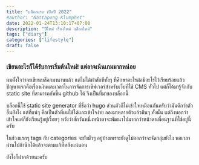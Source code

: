```yaml
---
title: "บล็อกแรก เปิดปี 2022"
#author: "Nattapong Klumphet"
date: 2022-01-24T13:10:17+07:00
description: "ปีใหม่ เรื่องใหม่ บล็อกใหม่"
tags: ["diary"]
categories: ["lifestyle"]
draft: false
---
```

### เขียนอะไรก็ได้รับการเริ่มต้นใหม่! แต่อาจเน้นเกมมากหน่อย
<!--more-->

ผมตั้งใจว่าจะเขียนบล็อกมานานแล้ว แต่ไม่ได้ทำสักทีทั้งๆ ที่ศึกษาอะไรต่อมิอะไรไว้เรียบร้อยแล้ว
ปัญหาแรกคือเรื่องเงินและเวลาในการจัดการเซิฟเวอร์สำหรับเว็บที่ใช้ CMS ทั่วไป แต่ก็ได้มารู้จักกับ static site ที่สามารถอัพขึ้น github ได้ จึงเป็นที่มาของบล็อกนี้

บล็อกนี้ใช้ static site generator ที่ชื่อว่า hugo ส่วนตัวก็ไม่เข้าใจเหมือนกันครับว่ามันดีกว่าตัวอื่นยังไง แต่ที่แน่ๆ คือเป็นตัวที่ผมใช้ได้และเข้าใจง่าย ลองมาหลายตัวแล้วมึนๆ ทั้งนั้น แต่ถึงบอกว่าเข้าใจแต่ก็ยังเรียนรู้อยู่เรื่อยๆ หวังว่าสักวันหนึ่งหน้าตาจะพัฒนาไปมากกว่าหน้าตาเพื่อนฐานที่ใช้อยู่นี้ครับ

ในช่วงแรกๆ tags กับ categories จะยังมั่วๆ อยู่บ้างเพราะยังดูไม่ออกว่าจะจัดกลุ่มยังไง พอเวลาผ่านไปถ้านึกได้แล้วจะตามแก้ทีหลังแน่นอน

ยังไงก็ฝากด้วยนะครับ
